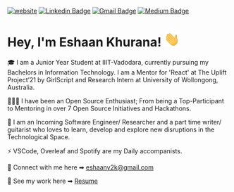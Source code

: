 [![website](https://img.shields.io/badge/Website-Portfolio-2bbc8a?style=for-the-badge&logo=firefox&color=2bbc8a&logoColor=white)](https://eshaankhurana.com/)
[![Linkedin Badge](https://img.shields.io/badge/-LinkedIn-blue?style=for-the-badge&logo=Linkedin&logoColor=white&link=https://www.linkedin.com/in/eshaan-khurana/)](https://www.linkedin.com/in/eshaan-khurana/)
[![Gmail Badge](https://img.shields.io/badge/-Gmail-c14438?style=for-the-badge&logo=Gmail&logoColor=white&link=mailto:eshaany2k@gmail.com)](mailto:eshaany2k@gmail.com)
[![Medium Badge](https://img.shields.io/badge/-Medium-black?style=for-the-badge&logo=Medium&logoColor=white&link=https://medium.com/@eshaany2k/)](https://medium.com/@eshaany2k/)

# Hey, I'm Eshaan Khurana!  <img src="https://github.com/ABSphreak/ABSphreak/blob/master/gifs/Hi.gif" width="35px">

🎓 I am a Junior Year Student at IIIT-Vadodara, currently pursuing my Bachelors in Information Technology. I am a Mentor for 'React' at The Uplift Project’21 by GirlScript and Research Intern at University of Wollongong, Australia.

👨🏻‍💻 I have been an Open Source Enthusiast; From being a Top-Participant to Mentoring in over 7 Open Source Initiatives and Hackathons.

🚀 I am an Incoming Software Engineer/ Researcher and a part time writer/ guitarist who loves to learn, develop and explore new disruptions in the Technological Space.

⚡ VSCode, Overleaf and Spotify are my Daily accompanists.

🔗 Connect with me here ➡ eshaany2k@gmail.com <br>

📜 See my work here     ➡ <a href='https://drive.google.com/file/d/1qzHoBJO5lJvJewdrrTyOA3Om2Mr4ukbh/view?usp=drivesdk'> Resume </a>

